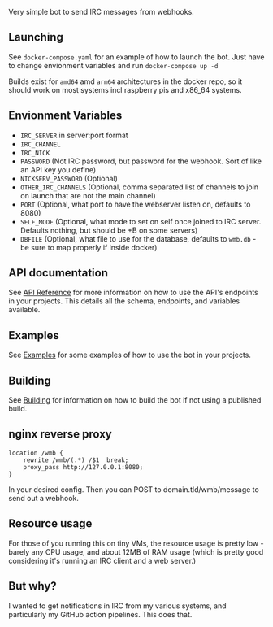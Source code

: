 Very simple bot to send IRC messages from webhooks.

## Launching
See `docker-compose.yaml` for an example of how to launch the bot. Just have to change envionment variables and run `docker-compose up -d`

Builds exist for `amd64` amd `arm64` architectures in the docker repo, so it should work on most systems incl raspberry pis and x86_64 systems.

## Envionment Variables
- `IRC_SERVER` in server:port format
- `IRC_CHANNEL` 
- `IRC_NICK`
- `PASSWORD` (Not IRC password, but password for the webhook. Sort of like an API key you define)
- `NICKSERV_PASSWORD` (Optional)
- `OTHER_IRC_CHANNELS` (Optional, comma separated list of channels to join on launch that are not the main channel)
- `PORT` (Optional, what port to have the webserver listen on, defaults to 8080)
- `SELF_MODE` (Optional, what mode to set on self once joined to IRC server. Defaults nothing, but should be +B on some servers)
- `DBFILE` (Optional, what file to use for the database, defaults to `wmb.db` - be sure to map properly if inside docker)


## API documentation
See [API Reference](API%20Reference.md) for more information on how to use the API's endpoints in your projects. This details all the schema, endpoints, and variables available.

## Examples
See [Examples](Examples.md) for some examples of how to use the bot in your projects.

## Building
See [Building](Building.md) for information on how to build the bot if not using a published build.

## nginx reverse proxy
```
location /wmb {
    rewrite /wmb/(.*) /$1  break;
    proxy_pass http://127.0.0.1:8080;
}
```

In your desired config. Then you can POST to domain.tld/wmb/message to send out a webhook.

## Resource usage
For those of you running this on tiny VMs, the resource usage is pretty low - barely any CPU usage, and about 12MB of RAM usage (which is pretty good considering it's running an IRC client and a web server.)

## But why?
I wanted to get notifications in IRC from my various systems, and particularly my GitHub action pipelines. This does that.
